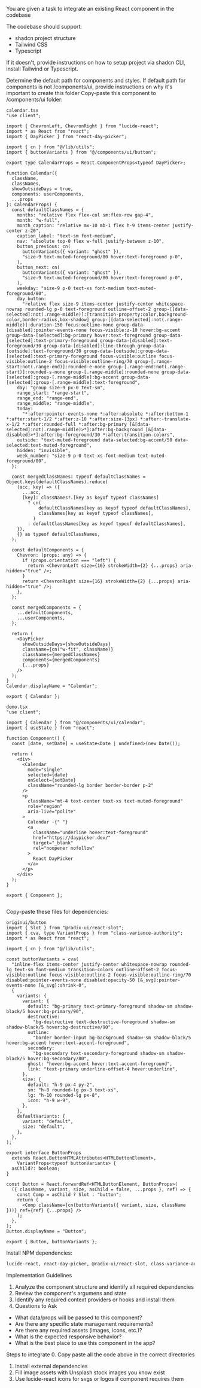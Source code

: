 You are given a task to integrate an existing React component in the codebase

The codebase should support:
- shadcn project structure  
- Tailwind CSS
- Typescript

If it doesn't, provide instructions on how to setup project via shadcn CLI, install Tailwind or Typescript.

Determine the default path for components and styles. 
If default path for components is not /components/ui, provide instructions on why it's important to create this folder
Copy-paste this component to /components/ui folder:
```tsx
calendar.tsx
"use client";

import { ChevronLeft, ChevronRight } from "lucide-react";
import * as React from "react";
import { DayPicker } from "react-day-picker";

import { cn } from "@/lib/utils";
import { buttonVariants } from "@/components/ui/button";

export type CalendarProps = React.ComponentProps<typeof DayPicker>;

function Calendar({
  className,
  classNames,
  showOutsideDays = true,
  components: userComponents,
  ...props
}: CalendarProps) {
  const defaultClassNames = {
    months: "relative flex flex-col sm:flex-row gap-4",
    month: "w-full",
    month_caption: "relative mx-10 mb-1 flex h-9 items-center justify-center z-20",
    caption_label: "text-sm font-medium",
    nav: "absolute top-0 flex w-full justify-between z-10",
    button_previous: cn(
      buttonVariants({ variant: "ghost" }),
      "size-9 text-muted-foreground/80 hover:text-foreground p-0",
    ),
    button_next: cn(
      buttonVariants({ variant: "ghost" }),
      "size-9 text-muted-foreground/80 hover:text-foreground p-0",
    ),
    weekday: "size-9 p-0 text-xs font-medium text-muted-foreground/80",
    day_button:
      "relative flex size-9 items-center justify-center whitespace-nowrap rounded-lg p-0 text-foreground outline-offset-2 group-[[data-selected]:not(.range-middle)]:[transition-property:color,background-color,border-radius,box-shadow] group-[[data-selected]:not(.range-middle)]:duration-150 focus:outline-none group-data-[disabled]:pointer-events-none focus-visible:z-10 hover:bg-accent group-data-[selected]:bg-primary hover:text-foreground group-data-[selected]:text-primary-foreground group-data-[disabled]:text-foreground/30 group-data-[disabled]:line-through group-data-[outside]:text-foreground/30 group-data-[outside]:group-data-[selected]:text-primary-foreground focus-visible:outline focus-visible:outline-2 focus-visible:outline-ring/70 group-[.range-start:not(.range-end)]:rounded-e-none group-[.range-end:not(.range-start)]:rounded-s-none group-[.range-middle]:rounded-none group-data-[selected]:group-[.range-middle]:bg-accent group-data-[selected]:group-[.range-middle]:text-foreground",
    day: "group size-9 px-0 text-sm",
    range_start: "range-start",
    range_end: "range-end",
    range_middle: "range-middle",
    today:
      "*:after:pointer-events-none *:after:absolute *:after:bottom-1 *:after:start-1/2 *:after:z-10 *:after:size-[3px] *:after:-translate-x-1/2 *:after:rounded-full *:after:bg-primary [&[data-selected]:not(.range-middle)>*]:after:bg-background [&[data-disabled]>*]:after:bg-foreground/30 *:after:transition-colors",
    outside: "text-muted-foreground data-selected:bg-accent/50 data-selected:text-muted-foreground",
    hidden: "invisible",
    week_number: "size-9 p-0 text-xs font-medium text-muted-foreground/80",
  };

  const mergedClassNames: typeof defaultClassNames = Object.keys(defaultClassNames).reduce(
    (acc, key) => ({
      ...acc,
      [key]: classNames?.[key as keyof typeof classNames]
        ? cn(
            defaultClassNames[key as keyof typeof defaultClassNames],
            classNames[key as keyof typeof classNames],
          )
        : defaultClassNames[key as keyof typeof defaultClassNames],
    }),
    {} as typeof defaultClassNames,
  );

  const defaultComponents = {
    Chevron: (props: any) => {
      if (props.orientation === "left") {
        return <ChevronLeft size={16} strokeWidth={2} {...props} aria-hidden="true" />;
      }
      return <ChevronRight size={16} strokeWidth={2} {...props} aria-hidden="true" />;
    },
  };

  const mergedComponents = {
    ...defaultComponents,
    ...userComponents,
  };

  return (
    <DayPicker
      showOutsideDays={showOutsideDays}
      className={cn("w-fit", className)}
      classNames={mergedClassNames}
      components={mergedComponents}
      {...props}
    />
  );
}
Calendar.displayName = "Calendar";

export { Calendar };

demo.tsx
"use client";

import { Calendar } from "@/components/ui/calendar";
import { useState } from "react";

function Component() {
  const [date, setDate] = useState<Date | undefined>(new Date());

  return (
    <div>
      <Calendar
        mode="single"
        selected={date}
        onSelect={setDate}
        className="rounded-lg border border-border p-2"
      />
      <p
        className="mt-4 text-center text-xs text-muted-foreground"
        role="region"
        aria-live="polite"
      >
        Calendar -{" "}
        <a
          className="underline hover:text-foreground"
          href="https://daypicker.dev/"
          target="_blank"
          rel="noopener nofollow"
        >
          React DayPicker
        </a>
      </p>
    </div>
  );
}

export { Component };


```

Copy-paste these files for dependencies:
```tsx
originui/button
import { Slot } from "@radix-ui/react-slot";
import { cva, type VariantProps } from "class-variance-authority";
import * as React from "react";

import { cn } from "@/lib/utils";

const buttonVariants = cva(
  "inline-flex items-center justify-center whitespace-nowrap rounded-lg text-sm font-medium transition-colors outline-offset-2 focus-visible:outline focus-visible:outline-2 focus-visible:outline-ring/70 disabled:pointer-events-none disabled:opacity-50 [&_svg]:pointer-events-none [&_svg]:shrink-0",
  {
    variants: {
      variant: {
        default: "bg-primary text-primary-foreground shadow-sm shadow-black/5 hover:bg-primary/90",
        destructive:
          "bg-destructive text-destructive-foreground shadow-sm shadow-black/5 hover:bg-destructive/90",
        outline:
          "border border-input bg-background shadow-sm shadow-black/5 hover:bg-accent hover:text-accent-foreground",
        secondary:
          "bg-secondary text-secondary-foreground shadow-sm shadow-black/5 hover:bg-secondary/80",
        ghost: "hover:bg-accent hover:text-accent-foreground",
        link: "text-primary underline-offset-4 hover:underline",
      },
      size: {
        default: "h-9 px-4 py-2",
        sm: "h-8 rounded-lg px-3 text-xs",
        lg: "h-10 rounded-lg px-8",
        icon: "h-9 w-9",
      },
    },
    defaultVariants: {
      variant: "default",
      size: "default",
    },
  },
);

export interface ButtonProps
  extends React.ButtonHTMLAttributes<HTMLButtonElement>,
    VariantProps<typeof buttonVariants> {
  asChild?: boolean;
}

const Button = React.forwardRef<HTMLButtonElement, ButtonProps>(
  ({ className, variant, size, asChild = false, ...props }, ref) => {
    const Comp = asChild ? Slot : "button";
    return (
      <Comp className={cn(buttonVariants({ variant, size, className }))} ref={ref} {...props} />
    );
  },
);
Button.displayName = "Button";

export { Button, buttonVariants };

```

Install NPM dependencies:
```bash
lucide-react, react-day-picker, @radix-ui/react-slot, class-variance-authority
```

Implementation Guidelines
 1. Analyze the component structure and identify all required dependencies
 2. Review the component's argumens and state
 3. Identify any required context providers or hooks and install them
 4. Questions to Ask
 - What data/props will be passed to this component?
 - Are there any specific state management requirements?
 - Are there any required assets (images, icons, etc.)?
 - What is the expected responsive behavior?
 - What is the best place to use this component in the app?

Steps to integrate
 0. Copy paste all the code above in the correct directories
 1. Install external dependencies
 2. Fill image assets with Unsplash stock images you know exist
 3. Use lucide-react icons for svgs or logos if component requires them
